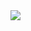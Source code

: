 <img src="https://img.shields.io/badge/github%20pages-121013.svg?style=for-the-badge&logo=github&logoColor=white">
